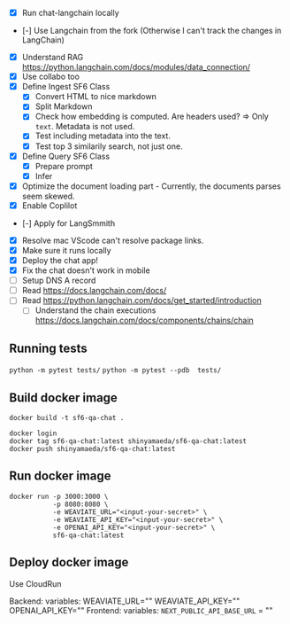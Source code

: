 - [x] Run chat-langchain locally
- [-] Use Langchain from the fork (Otherwise I can't track the changes in LangChain)
- [x] Understand RAG https://python.langchain.com/docs/modules/data_connection/
- [x] Use collabo too
- [x] Define Ingest SF6 Class
  - [x] Convert HTML to nice markdown
  - [x] Split Markdown
  - [x] Check how embedding is computed. Are headers used? => Only `text`. Metadata is not used.
  - [x] Test including metadata into the text.
  - [x] Test top 3 similarily search, not just one.
- [x] Define Query SF6 Class
  - [x] Prepare prompt
  - [x] Infer 
- [x] Optimize the document loading part - Currently, the documents parses seem skewed.
- [x] Enable Coplilot
- [-] Apply for LangSmmith  
- [x] Resolve mac VScode can't resolve package links.
- [x] Make sure it runs locally
- [x] Deploy the chat app!
- [x] Fix the chat doesn't work in mobile
- [ ] Setup DNS A record
- [ ] Read https://docs.langchain.com/docs/
- [ ] Read https://python.langchain.com/docs/get_started/introduction
  - [ ] Understand the chain executions https://docs.langchain.com/docs/components/chains/chain

## Running tests

`python -m pytest tests/`
`python -m pytest --pdb  tests/`

## Build docker image

`docker build -t sf6-qa-chat .`

```
docker login
docker tag sf6-qa-chat:latest shinyamaeda/sf6-qa-chat:latest
docker push shinyamaeda/sf6-qa-chat:latest
```

## Run docker image

```shell
docker run -p 3000:3000 \
           -p 8080:8080 \
           -e WEAVIATE_URL="<input-your-secret>" \
           -e WEAVIATE_API_KEY="<input-your-secret>" \
           -e OPENAI_API_KEY="<input-your-secret>" \
           sf6-qa-chat:latest
```

## Deploy docker image

Use CloudRun

Backend:
  variables:
    WEAVIATE_URL="<input-your-secret>"
    WEAVIATE_API_KEY="<input-your-secret>"
    OPENAI_API_KEY="<input-your-secret>"
Frontend:
  variables:
    `NEXT_PUBLIC_API_BASE_URL` = "<backend-endpoint>"
